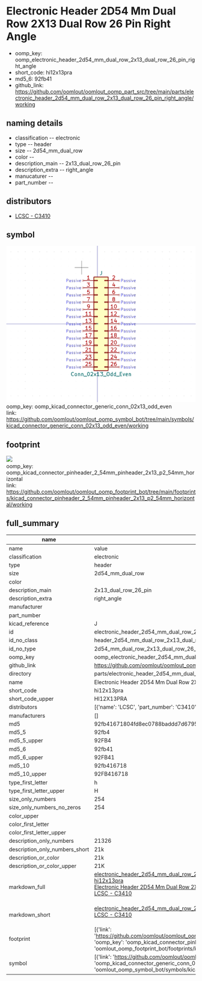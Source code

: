 # Electronic Header 2D54 Mm Dual Row 2X13 Dual Row 26 Pin Right Angle

  
* oomp_key: oomp_electronic_header_2d54_mm_dual_row_2x13_dual_row_26_pin_right_angle 
* short_code: hi12x13pra
* md5_6: 92fb41  
* github_link: https://github.com/oomlout/oomlout_oomp_part_src/tree/main/parts/electronic_header_2d54_mm_dual_row_2x13_dual_row_26_pin_right_angle/working  
## naming details
* classification -- electronic
* type -- header
* size -- 2d54_mm_dual_row
* color -- 
* description_main -- 2x13_dual_row_26_pin
* description_extra -- right_angle
* manucaturer -- 
* part_number -- 

## distributors
* [LCSC - C3410](https://lcsc.com/product-detail/C3410.html)  


## symbol

![](symbol/0/working/working_600.png)  
oomp_key: oomp_kicad_connector_generic_conn_02x13_odd_even  
link: https://github.com/oomlout/oomlout_oomp_symbol_bot/tree/main/symbols/kicad_connector_generic_conn_02x13_odd_even/working  

## footprint

![](footprint/0/working/working_600.png)  
oomp_key: oomp_kicad_connector_pinheader_2_54mm_pinheader_2x13_p2_54mm_horizontal  
link: https://github.com/oomlout/oomlout_oomp_footprint_bot/tree/main/footprints/kicad_connector_pinheader_2_54mm_pinheader_2x13_p2_54mm_horizontal/working  

## full_summary
| name | value | 
| --- | --- | 
| name | value | 
| classification | electronic | 
| type | header | 
| size | 2d54_mm_dual_row | 
| color |  | 
| description_main | 2x13_dual_row_26_pin | 
| description_extra | right_angle | 
| manufacturer |  | 
| part_number |  | 
| kicad_reference | J | 
| id | electronic_header_2d54_mm_dual_row_2x13_dual_row_26_pin_right_angle | 
| id_no_class | header_2d54_mm_dual_row_2x13_dual_row_26_pin_right_angle | 
| id_no_type | 2d54_mm_dual_row_2x13_dual_row_26_pin_right_angle | 
| oomp_key | oomp_electronic_header_2d54_mm_dual_row_2x13_dual_row_26_pin_right_angle | 
| github_link | https://github.com/oomlout/oomlout_oomp_part_src/tree/main/parts/electronic_header_2d54_mm_dual_row_2x13_dual_row_26_pin_right_angle/working | 
| directory | parts/electronic_header_2d54_mm_dual_row_2x13_dual_row_26_pin_right_angle | 
| name | Electronic Header 2D54 Mm Dual Row 2X13 Dual Row 26 Pin Right Angle | 
| short_code | hi12x13pra | 
| short_code_upper | HI12X13PRA | 
| distributors | [{'name': 'LCSC', 'part_number': 'C3410', 'link': 'https://lcsc.com/product-detail/C3410.html', 'id': 'distributor_lcsc'}] | 
| manufacturers | [] | 
| md5 | 92fb41671804fd8ec0788baddd7d6795 | 
| md5_5 | 92fb4 | 
| md5_5_upper | 92FB4 | 
| md5_6 | 92fb41 | 
| md5_6_upper | 92FB41 | 
| md5_10 | 92fb416718 | 
| md5_10_upper | 92FB416718 | 
| type_first_letter | h | 
| type_first_letter_upper | H | 
| size_only_numbers | 254 | 
| size_only_numbers_no_zeros | 254 | 
| color_upper |  | 
| color_first_letter |  | 
| color_first_letter_upper |  | 
| description_only_numbers | 21326 | 
| description_only_numbers_short | 21k | 
| description_or_color | 21k | 
| description_or_color_upper | 21K | 
| markdown_full | [electronic_header_2d54_mm_dual_row_2x13_dual_row_26_pin_right_angle](https://github.com/oomlout/oomlout_oomp_part_src/tree/main/parts/electronic_header_2d54_mm_dual_row_2x13_dual_row_26_pin_right_angle/working)<br>[hi12x13pra](https://github.com/oomlout/oomlout_oomp_part_src/tree/main/parts/electronic_header_2d54_mm_dual_row_2x13_dual_row_26_pin_right_angle/working)<br>[Electronic Header 2D54 Mm Dual Row 2X13 Dual Row 26 Pin Right Angle](https://github.com/oomlout/oomlout_oomp_part_src/tree/main/parts/electronic_header_2d54_mm_dual_row_2x13_dual_row_26_pin_right_angle/working)<br>[LCSC - C3410<br>](https://lcsc.com/product-detail/C3410.html)<br> | 
| markdown_short | [electronic_header_2d54_mm_dual_row_2x13_dual_row_26_pin_right_angle](https://github.com/oomlout/oomlout_oomp_part_src/tree/main/parts/electronic_header_2d54_mm_dual_row_2x13_dual_row_26_pin_right_angle/working)<br>[LCSC - C3410<br>](https://lcsc.com/product-detail/C3410.html)<br> | 
| footprint | [{'link': 'https://github.com/oomlout/oomlout_oomp_footprint_bot/tree/main/foootprntss/kicad_connector_pinheader_2_54mm_pinheader_2x13_p2_54mm_horizontal', 'oomp_key': 'oomp_kicad_connector_pinheader_2_54mm_pinheader_2x13_p2_54mm_horizontal', 'directory': 'oomlout_oomp_footprint_bot/footprints/kicad_connector_pinheader_2_54mm_pinheader_2x13_p2_54mm_horizontal//working/working.kicad_mod'}] | 
| symbol | [{'link': 'https://github.com/oomlout/oomlout_oomp_symbol_bot/tree/main/symbols/kicad_connector_generic_conn_02x13_odd_even', 'oomp_key': 'oomp_kicad_connector_generic_conn_02x13_odd_even', 'directory': 'oomlout_oomp_symbol_bot/symbols/kicad_connector_generic_conn_02x13_odd_even//working/working.kicad_sym'}] | 
